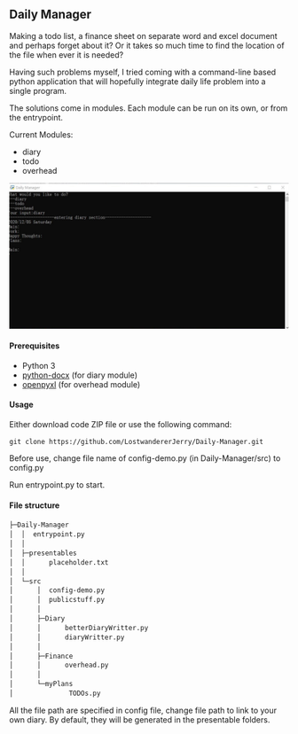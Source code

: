 ## Daily Manager
Making a todo list, a finance sheet on separate word and excel document and perhaps forget about it?
Or it takes so much time to find the location of the file when ever it is needed?

Having such problems myself, I tried coming with a command-line based python application that will hopefully integrate daily life problem into a single program.

The solutions come in modules. Each module can be run on its own, or from the entrypoint.

Current Modules:
* diary
* todo
* overhead

![Screenshot](screenshot.jpg)

#### Prerequisites
* Python 3
* [python-docx](https://python-docx.readthedocs.io/en/latest/user/install.html) (for diary module)
* [openpyxl](https://openpyxl.readthedocs.io/en/stable/) (for overhead module)

#### Usage
Either download code ZIP file or use the following command:
```buildoutcfg
git clone https://github.com/LostwandererJerry/Daily-Manager.git
```

Before use, change file name of config-demo.py (in Daily-Manager/src) to config.py

Run entrypoint.py to start.

#### File structure
```bash
├─Daily-Manager
│  │  entrypoint.py
│  │
│  ├─presentables
│  │      placeholder.txt
│  │
│  └─src
│      │  config-demo.py
│      │  publicstuff.py
│      │
│      ├─Diary
│      │      betterDiaryWritter.py
│      │      diaryWritter.py
│      │
│      ├─Finance
│      │      overhead.py
│      │
│      └─myPlans
│              TODOs.py
```
All the file path are specified in config file, change file path to link to your own diary.
By default, they will be generated in the presentable folders.